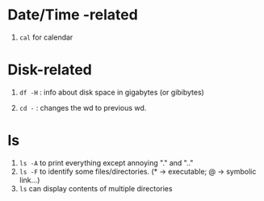 # Date/Time -related
1. `cal` for calendar

# Disk-related
1. `df -H` : info about disk space in gigabytes (or gibibytes)

1. `cd -` : changes the wd to previous wd.

# ls
1. `ls -A` to print everything except annoying "." and ".."
2. `ls -F` to identify some files/directories. (* -> executable; @ -> symbolic link...)
3. `ls` can display contents of multiple directories
